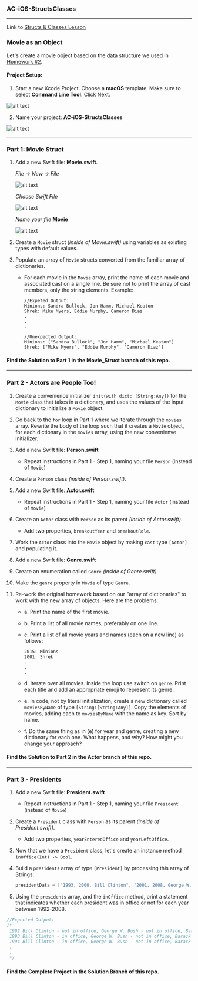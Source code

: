 ### AC-iOS-StructsClasses

---

Link to [Structs & Classes Lesson](https://github.com/C4Q/AC3.2/blob/master/lessons/unit1/structs-and-classes/README.md)

### Movie as an Object

Let's create a movie object based on the data structure we used in [Homework #2](https://github.com/C4Q/AC3.2/blob/master/homework/week-2-homework.playground/Contents.swift). 

#### Project Setup:

1. Start a new Xcode Project.
 Choose a **macOS** template.
 Make sure to select **Command Line Tool**. Click Next.
 
 ![alt text](https://github.com/C4Q/AC-iOS-StructsClasses/blob/solution/images/Screeshot_Command%20Line%20Mac%20Project.png)

2. Name your project: **AC-iOS-StructsClasses**

 ![alt text](https://github.com/C4Q/AC-iOS-StructsClasses/blob/solution/images/Screenshot_Naming%20a%20Project.png)

 ---

### Part 1: Movie Struct

1. Add a new Swift file: **Movie.swift**. 

	*File -> New -> File*

	![alt text](https://github.com/C4Q/AC-iOS-StructsClasses/blob/solution/images/Screenshot_File%20New%20File.png)

	*Choose Swift File*

	![alt text](https://github.com/C4Q/AC-iOS-StructsClasses/blob/solution/images/Screenshot_Choose%20Swift%20Source%20File.png)

	*Name your file* **Movie**

	![alt text](https://github.com/C4Q/AC-iOS-StructsClasses/blob/solution/images/Screenshot_Naming%20A%20Swift%20File.png)

1. Create a `Movie` struct *(inside of Movie.swift)* using variables as existing types with default values.
1. Populate an array of `Movie` structs converted from the familiar array of dictionaries.
 	* For each movie in the `Movie` array, print the name of each movie and associated cast on a single line. Be sure not to print the array of cast members, only the string elements. Example:

 		```
 		//Expeted Output:
 		Minions: Sandra Bullock, Jon Hamm, Michael Keaton
 		Shrek: Mike Myers, Eddie Murphy, Cameron Diaz
 		.
 		.
 		.

 		//Unexpected Output:
 		Minions: ["Sandra Bullock", "Jon Hamm", "Michael Keaton"]
 		Shrek: ["Mike Myers", "Eddie Murphy", "Cameron Diaz"]
 		```

#### Find the Solution to Part 1 in the Movie_Struct branch of this repo.

---

### Part 2 - Actors are People Too!

1. Create a convenience initializer `init(with dict: [String:Any])` for the `Movie` class that takes in a dictionary, and uses the values of the input dictionary to initialize a `Movie` object.
1. Go back to the `for` loop in Part 1 where we iterate through the `movies` array. Rewrite the body of the loop such that it creates a `Movie` object, for each dictionary in the `movies` array, using the new convenienve initializer.
1. Add a new Swift file: **Person.swift** 
	* Repeat instructions in Part 1 - Step 1, naming your file `Person` (instead of `Movie`)
1. Create a `Person` class *(inside of Person.swift)*. 
1. Add a new Swift file: **Actor.swift** 
	* Repeat instructions in Part 1 - Step 1, naming your file `Actor` (instead of `Movie`)
1. Create an `Actor` class with `Person` as its parent *(inside of Actor.swift)*. 
	* Add two properties, `breakoutYear` and  `breakoutRole`. 
1. Work the `Actor` class into the `Movie` object by making `cast` type `[Actor]` and populating it.
1. Add a new Swift file: **Genre.swift**
1. Create an enumeration called `Genre` *(inside of Genre.swift)*
1. Make the `genre` property in `Movie` of type `Genre`.
1. Re-work the original homework based on our "array of dictionaries" to work with the new array of objects. Here are the problems:

	* a. Print the name of the first movie.

	* b. Print a list of all movie names, preferably on one line.

	* c. Print a list of all movie years and names (each on a new line) as follows:

		```
		2015: Minions
		2001: Shrek
		.
		.
		.
		```

	* d. Iterate over all movies. Inside the loop use switch on `genre`. Print each title and add an appropriate emoji to represent its genre.

	* e. In code, not by literal initialization, create a new dictionary called `moviesByName` of type `[String:[String:Any]]`. Copy the elements of movies, adding each to `moviesByName` with the name as key. Sort by name.

	* f. Do the same thing as in (e) for year and genre, creating a new dictionary for each one. What happens, and why? How might you change your approach?

#### Find the Solution to Part 2 in the Actor branch of this repo.

---

### Part 3 - Presidents

1. Add a new Swift file: **President.swift** 
	* Repeat instructions in Part 1 - Step 1, naming your file `President` (instead of `Movie`)
1. Create a `President` class with `Person` as its parent *(inside of President.swift)*. 
	* Add two properties, `yearEnteredOffice` and `yearLeftOffice`.
1. Now that we have a `President` class, let's create an instance method `inOffice(Int) -> Bool`.
1. Build a `presidents` array of type `[President]` by processing this array of Strings:

	```swift
	presidentData = ["1993, 2000, Bill Clinton", "2001, 2008, George W. Bush", "2009, 2016, Barack Obama"]
	```
	
1. Using the `presidents` array, and the `inOffice` method, print a statement that indicates whether each president was in office or not for each year between 1992-2008.

```swift
//Expected Output:
/*
 1992 Bill Clinton - not in office, George W. Bush - not in office, Barack Obama - not in office
 1993 Bill Clinton - in office, George W. Bush - not in office, Barack Obama - not in office
 1994 Bill Clinton - in office, George W. Bush - not in office, Barack Obama - not in office
 .
 .
 */
```

#### Find the Complete Project in the Solution Branch of this repo.


